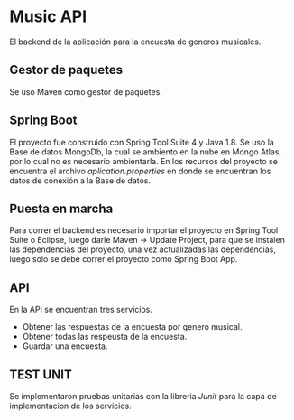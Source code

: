 # Music API 

El backend de la aplicación para la encuesta de generos musicales.

## Gestor de paquetes
Se uso Maven como gestor de paquetes.

## Spring Boot

El proyecto fue construido con Spring Tool Suite 4 y Java 1.8. Se uso la Base de datos MongoDb, la cual se ambiento en la nube en Mongo Atlas, por lo cual no es necesario ambientarla. En los recursos del proyecto se encuentra el archivo *aplication.properties* en donde se encuentran los datos de conexión a la Base de datos.

## Puesta en marcha

Para correr el backend es necesario importar el proyecto en Spring Tool Suite o Eclipse, luego darle Maven -> Update Project, para que se instalen las dependencias del proyecto, una vez actualizadas las dependencias, luego solo se debe correr el proyecto como Spring Boot App. 

## API
En la API se encuentran tres servicios. 
 * Obtener las respuestas de la encuesta por genero musical.
 * Obtener todas las respeusta de la encuesta.
 * Guardar una encuesta.

## TEST UNIT
Se implementaron pruebas unitarias con la libreria *Junit* para la capa de implementacion de los servicios. 
